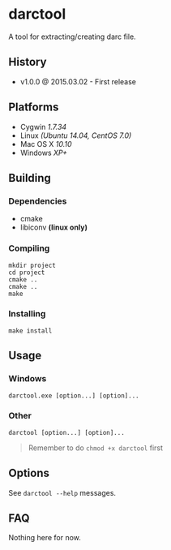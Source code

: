 # darctool

A tool for extracting/creating darc file.

## History

- v1.0.0 @ 2015.03.02 - First release

## Platforms

- Cygwin *1.7.34*
- Linux *(Ubuntu 14.04, CentOS 7.0)*
- Mac OS X *10.10*
- Windows *XP+*

## Building

### Dependencies

- cmake
- libiconv **(linux only)**

### Compiling

~~~
mkdir project
cd project
cmake ..
cmake ..
make
~~~

### Installing

~~~
make install
~~~

## Usage

### Windows

~~~
darctool.exe [option...] [option]...
~~~

### Other

~~~
darctool [option...] [option]...
~~~

> Remember to do `chmod +x darctool` first

## Options

See `darctool --help` messages.

## FAQ

Nothing here for now.
